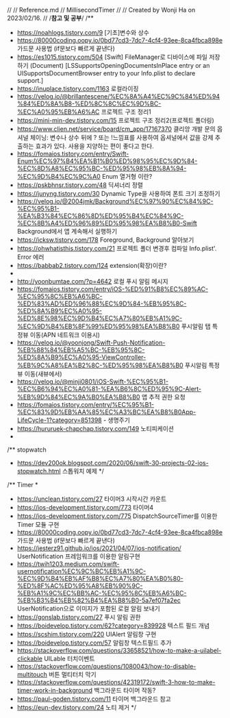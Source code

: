 //
//  Reference.md
//  MillisecondTimer
//
//  Created by Wonji Ha on 2023/02/16.
//
/**참고 및 공부**/
/**
 * https://noahlogs.tistory.com/9 [기초]변수와 상수
 * https://80000coding.oopy.io/0bd77cd3-7dc7-4cf4-93ee-8ca4fbca898e 가드문 사용법 (if문보다 빠르게 끝낸다)
 * https://es1015.tistory.com/504 [Swift] FileManager로 디바이스에 파일 저장하기 (Document) [LSSupportsOpeningDocumentsInPlace entry or an UISupportsDocumentBrowser entry to your Info.plist to declare support.]
 * https://inuplace.tistory.com/1163 로컬라이징
 * https://velog.io/@brillantescene/%EC%8A%A4%EC%9C%84%ED%94%84%ED%8A%B8-%ED%8C%8C%EC%9D%BC-%EC%A0%95%EB%A6%AC 프로젝트 구조 정리1
 * https://mini-min-dev.tistory.com/15 프로젝트 구조 정리2(프로젝트 폴더링)
 * https://www.clien.net/service/board/cm_app/17167370 클리앙 개발 문의
 옵셔널 체이닝: 변수나 상수 뒤에 ? 또는 !느낌표를 사용하여 옵셔널에서 값을 강제 추출하는 효과가 있다. 사용을 지양하는 편이 좋다고 한다.
 * https://fomaios.tistory.com/entry/Swift-Enum%EC%97%B4%EA%B1%B0%ED%98%95%EC%9D%84-%EC%8D%A8%EC%95%BC-%ED%95%98%EB%8A%94-%EC%9D%B4%EC%9C%A0 Enum 열거형 이란?
 * https://pskbhnsr.tistory.com/48 딕셔너리 정렬
 * https://junyng.tistory.com/30 Dynamic Type을 사용하여 폰트 크기 조정하기
 * https://velog.io/@2004jmk/Background%EC%97%90%EC%84%9C-%EC%95%B1-%EA%B3%84%EC%86%8D%ED%95%B4%EC%84%9C-%EC%8B%A4%ED%96%89%ED%95%98%EA%B8%B0-Swift Background에서 앱 계속해서 실행하기
 * https://icksw.tistory.com/178 Foreground, Background 알아보기
 * https://ohwhatisthis.tistory.com/21 프로젝트 폴더 변경후 컴파일 Info.plist'. Error 에러
 * https://babbab2.tistory.com/124 extension(확장)이란?
 *
 * http://yoonbumtae.com/?p=4642 로컬 푸시 알림 메시지
 * https://fomaios.tistory.com/entry/iOS-%ED%91%B8%EC%89%AC-%EC%95%8C%EB%A6%BC-%ED%83%AD%ED%96%88%EC%9D%84-%EB%95%8C-%ED%8A%B9%EC%A0%95-%ED%8E%98%EC%9D%B4%EC%A7%80%EB%A1%9C-%EC%9D%B4%EB%8F%99%ED%95%98%EA%B8%B0 푸시알림 탭 특정뷰 이동(APN 네트워크 이용시)
 * https://velog.io/@yoonjong/Swift-Push-Notification-%EB%88%84%EB%A5%BC-%EB%95%8C-%ED%8A%B9%EC%A0%95-ViewController-%EB%9C%A8%EA%B2%8C-%ED%95%98%EA%B8%B0 푸시알림 특정뷰 이동(새뷰에서)
 * https://velog.io/@minji0801/iOS-Swift-%EC%95%B1-%EC%B6%94%EC%A0%81-%EA%B6%8C%ED%95%9C-Alert-%EB%9D%84%EC%9A%B0%EA%B8%B0 앱 추적 권한 요청
 * https://fomaios.tistory.com/entry/%EC%95%B1-%EC%83%9D%EB%AA%85%EC%A3%BC%EA%B8%B0App-LifeCycle-1?category=851398 - 생명주기
 * https://hururuek-chapchap.tistory.com/149 노티피케이션
 *
 /** stopwatch
 * https://dev200ok.blogspot.com/2020/06/swift-30-projects-02-ios-stopwatch.html 스톱워치 예제
 */

/** Timer
 *
 * https://unclean.tistory.com/27 타이머3 시작시간 카운트
 * https://ios-development.tistory.com/773 타이머4
 * https://ios-development.tistory.com/775 DispatchSourceTimer를 이용한 Timer 모듈 구현
 * https://80000coding.oopy.io/0bd77cd3-7dc7-4cf4-93ee-8ca4fbca898e 가드문 사용법 (if문보다 빠르게 끝낸다)
 * https://jesterz91.github.io/ios/2021/04/07/ios-notification/ UserNotification 프레임워크를 이용한 알림구현
 * https://twih1203.medium.com/swift-usernotification%EC%9C%BC%EB%A1%9C-%EC%9D%B4%EB%AF%B8%EC%A7%80%EA%B0%80-%ED%8F%AC%ED%95%A8%EB%90%9C-%EB%A1%9C%EC%BB%AC-%EC%95%8C%EB%A6%BC-%EB%B3%B4%EB%82%B4%EA%B8%B0-5a7ef07fa2ec UserNotification으로 이미지가 포함된 로컬 알림 보내기
 * https://gonslab.tistory.com/27 푸시 알림 권한
 * https://boidevelop.tistory.com/62?category=839928 텍스트 필드 개념
 * https://scshim.tistory.com/220 UIAlert 알림창 구현
 * https://boidevelop.tistory.com/57 알림창 텍스트필드 추가
 * https://stackoverflow.com/questions/33658521/how-to-make-a-uilabel-clickable UILable 터치이벤트
 * https://stackoverflow.com/questions/1080043/how-to-disable-multitouch 버튼 멀티터치 막기
 * https://stackoverflow.com/questions/42319172/swift-3-how-to-make-timer-work-in-background 백그라운드 타이머 작동?
 * https://paul-goden.tistory.com/11 타이머 백그라운드 참고
 * https://eun-dev.tistory.com/24 노티 제거
 */
